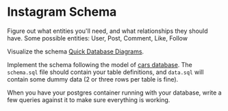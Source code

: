 # Instagram Schema

Figure out what entities you'll need, and what relationships they should have.  Some possible entities: User, Post, Comment, Like, Follow

Visualize the schema [Quick Database Diagrams](https://www.quickdatabasediagrams.com/).

Implement the schema following the model of [cars database](https://github.com/echoplatoonew/cars_database).  The `schema.sql` file should contain your table definitions, and `data.sql` will contain some dummy data (2 or three rows per table is fine).

When you have your postgres container running with your database, write a few queries against it to make sure everything is working.

